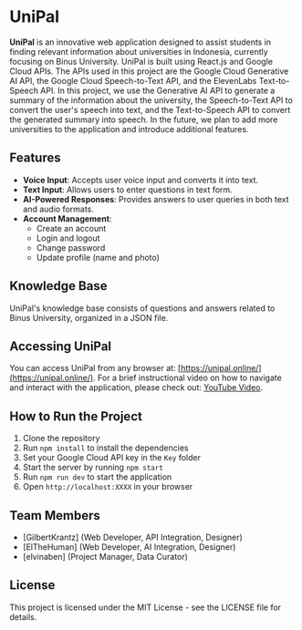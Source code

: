 # UniPal

**UniPal** is an innovative web application designed to assist students in finding relevant information about universities in Indonesia, currently focusing on Binus University. UniPal is built using React.js and Google Cloud APIs. The APIs used in this project are the Google Cloud Generative AI API, the Google Cloud Speech-to-Text API, and the ElevenLabs Text-to-Speech API. In this project, we use the Generative AI API to generate a summary of the information about the university, the Speech-to-Text API to convert the user's speech into text, and the Text-to-Speech API to convert the generated summary into speech. In the future, we plan to add more universities to the application and introduce additional features.

## Features
- **Voice Input**: Accepts user voice input and converts it into text.
- **Text Input**: Allows users to enter questions in text form.
- **AI-Powered Responses**: Provides answers to user queries in both text and audio formats.
- **Account Management**: 
  - Create an account
  - Login and logout
  - Change password
  - Update profile (name and photo)

## Knowledge Base
UniPal's knowledge base consists of questions and answers related to Binus University, organized in a JSON file.

## Accessing UniPal
You can access UniPal from any browser at: [https://unipal.online/](https://unipal.online/). For a brief instructional video on how to navigate and interact with the application, please check out: [YouTube Video](https://youtu.be/a68_B3bTApo?si=qZQKZ0N3j87dqAoM).

## How to Run the Project
1. Clone the repository
2. Run `npm install` to install the dependencies
3. Set your Google Cloud API key in the `Key` folder
4. Start the server by running `npm start`
5. Run `npm run dev` to start the application
6. Open `http://localhost:XXXX` in your browser

## Team Members
- [GilbertKrantz] (Web Developer, API Integration, Designer)
- [ElTheHuman] (Web Developer, AI Integration, Designer)
- [elvinaben] (Project Manager, Data Curator)


## License
This project is licensed under the MIT License - see the LICENSE file for details.

